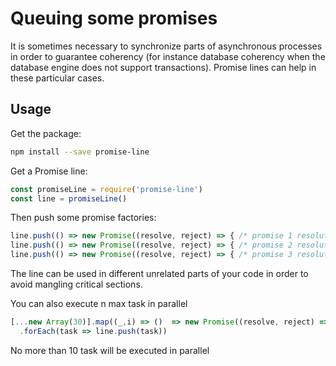 # Queuing some promises

It is sometimes necessary to synchronize parts of asynchronous processes in order to guarantee coherency (for instance database coherency when the database engine does not support transactions).
Promise lines can help in these particular cases.

## Usage

Get the package:

```bash
npm install --save promise-line
```

Get a Promise line:

```javascript
const promiseLine = require('promise-line')
const line = promiseLine()
```

Then push some promise factories:

```javascript
line.push(() => new Promise((resolve, reject) => { /* promise 1 resolution */ }))
line.push(() => new Promise((resolve, reject) => { /* promise 2 resolution */ }))
line.push(() => new Promise((resolve, reject) => { /* promise 3 resolution */ }))
```

The line can be used in different unrelated parts of your code in order to avoid mangling critical sections.

You can also execute n max task in parallel
```javascript
[...new Array(30)].map((_,i) => ()  => new Promise((resolve, reject) => { /* promise i resolution */ }))
  .forEach(task => line.push(task))
```
No more than 10 task will be executed in parallel
